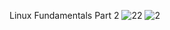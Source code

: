 Linux Fundamentals Part 2
![22](https://github.com/Bernardo7274/Portafolio-de-Evidencias/assets/133809860/7b350d68-41bb-4dce-bc80-d7e0b2ae99d9)
![2](https://github.com/Bernardo7274/Portafolio-de-Evidencias/assets/133809860/00cb4845-081d-42ab-8535-ee13c8612cc5)
